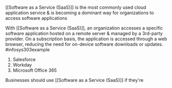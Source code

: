 [[Software as a Service (SaaS)]] is the most commonly used cloud application service & is becoming a dominant way for organizations to access software applications

With [[Software as a Service (SaaS)]], an organization accesses a specific software application hosted on a remote server & managed by a 3rd-party provider. On a subscription basis, the application is accessed through a web browser, reducing the need for on-device software downloads or updates.
#infosys303example 
1. Salesforce
2. Workday
3. Microsoft Office 365

Businesses should use [[Software as a Service (SaaS)]] if they're
